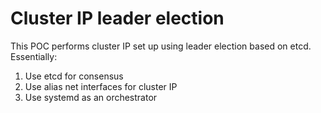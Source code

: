 # Cluster IP leader election
This POC performs cluster IP set up using leader election based on etcd. Essentially:
1. Use etcd for consensus
2. Use alias net interfaces for cluster IP
3. Use systemd as an orchestrator
